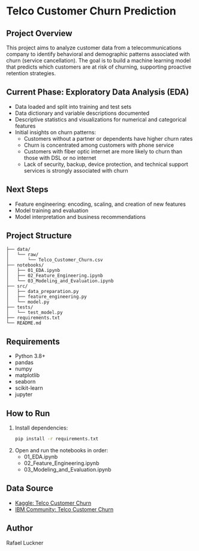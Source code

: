 # Telco Customer Churn Prediction

## Project Overview
This project aims to analyze customer data from a telecommunications company to identify behavioral and demographic patterns associated with churn (service cancellation). The goal is to build a machine learning model that predicts which customers are at risk of churning, supporting proactive retention strategies.

## Current Phase: Exploratory Data Analysis (EDA)
- Data loaded and split into training and test sets
- Data dictionary and variable descriptions documented
- Descriptive statistics and visualizations for numerical and categorical features
- Initial insights on churn patterns:
  - Customers without a partner or dependents have higher churn rates
  - Churn is concentrated among customers with phone service
  - Customers with fiber optic internet are more likely to churn than those with DSL or no internet
  - Lack of security, backup, device protection, and technical support services is strongly associated with churn

## Next Steps
- Feature engineering: encoding, scaling, and creation of new features
- Model training and evaluation
- Model interpretation and business recommendations

## Project Structure
```
├── data/
│   └── raw/
│       └── Telco_Customer_Churn.csv
├── notebooks/
│   ├── 01_EDA.ipynb
│   ├── 02_Feature_Engineering.ipynb
│   └── 03_Modeling_and_Evaluation.ipynb
├── src/
│   ├── data_preparation.py
│   ├── feature_engineering.py
│   └── model.py
├── tests/
│   └── test_model.py
├── requirements.txt
└── README.md
```

## Requirements
- Python 3.8+
- pandas
- numpy
- matplotlib
- seaborn
- scikit-learn
- jupyter

## How to Run
1. Install dependencies:
   ```bash
   pip install -r requirements.txt
   ```
2. Open and run the notebooks in order:
   - 01_EDA.ipynb
   - 02_Feature_Engineering.ipynb
   - 03_Modeling_and_Evaluation.ipynb

## Data Source
- [Kaggle: Telco Customer Churn](https://www.kaggle.com/datasets/blastchar/telco-customer-churn)
- [IBM Community: Telco Customer Churn](https://community.ibm.com/community/user/blogs/steven-macko/2019/07/11/telco-customer-churn-1113)

## Author
Rafael Luckner
